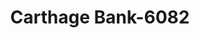 ---
f_zip-code: 39051
f_state-code: MS
title: Carthage Bank-6082
f_phone: 601-267-7311
f_city-only: Carthage
f_address: Carthage Carthage
f_location-unique-id: '6082'
slug: carthage-bank-6082
updated-on: '2024-05-30T13:46:58.046Z'
created-on: '2024-05-30T13:36:59.803Z'
published-on: '2024-05-30T13:54:32.469Z'
f_city-state: cms/city/carthage-ms.md
f_company: cms/company/carthage-bank.md
f_state: cms/state/mississippi.md
layout: '[payday-loan].html'
tags: payday-loan
---